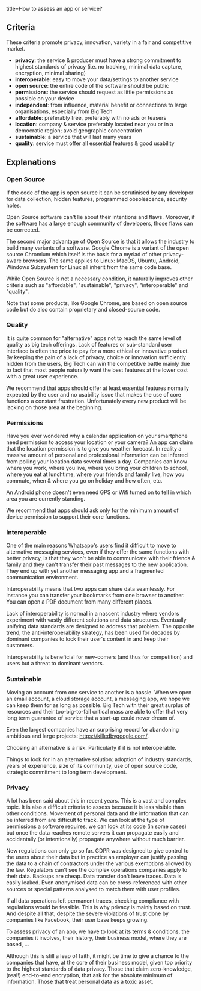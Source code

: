 title=How to assess an app or service?
## Criteria

These criteria promote privacy, innovation, variety in a fair and competitive market.

* **privacy**: the service & producer must have a strong commitment to highest 
standards of privacy (i.e. no tracking, minimal data capture, encryption, minimal sharing)
* **interoperable**: easy to move your data/settings to another service
* **open source**: the entire code of the software should be public
* **permissions**: the service should request as little permissions as 
possible on your device 
* **independent**: from influence, material benefit or connections to large
organisations, especially from Big Tech
* **affordable**: preferably free, preferably with no ads or teasers
* **location**: company & service preferably located near you or in a democratic
region; avoid geographic concentration 
* **sustainable**: a service that will last many years
* **quality**: service must offer all essential features & good usability

## Explanations

### Open Source

If the code of the app is open source it can be scrutinised by any developer 
for data collection, hidden features, programmed obsolescence, security holes.

Open Source software can't lie about their intentions and flaws. Moreover,
if the software has a large enough community of developers, those flaws can
be corrected.

The second major advantage of Open Source is that it allows the industry to
build many variants of a software. Google Chrome is a variant of the open
source Chromium which itself is the basis for a myriad of other privacy-aware
browsers. The same applies to Linux: MacOS, Ubuntu, Android, Windows Subsystem 
for Linux all inherit from the same code base.

While Open Source is not a necessary condition, it naturally improves other
criteria such as "affordable", "sustainable", "privacy", "interoperable" 
and "quality".

Note that some products, like Google Chrome, are based on open source code
but do also contain proprietary and closed-source code.

### Quality

It is quite common for "alternative" apps not to reach the same level of
quality as big tech offerings. Lack of features or sub-standard user interface
is often the price to pay for a more ethical or innovative product. By keeping
the pain of a lack of privacy, choice or innovation sufficiently hidden from 
the users, Big Tech can win the competitive battle mainly due to fact that
most people naturally want the best features at the lower cost with a great user 
experience.

We recommend that apps should offer at least essential features normally 
expected by the user and no usability issue that makes the use of core
functions a constant frustration. Unfortunately every new product will
be lacking on those area at the beginning.  

### Permissions

Have you ever wondered why a calendar application on your smartphone need
permission to access your location or your camera? An app can claim that the 
location permission is to give you weather forecast. In reality a massive amount 
of personal and professional information can be inferred from polling your
location data several times a day. Companies can know where you work,
where you live, where you bring your children to school, where you eat
at lunchtime, where your friends and family live, how you commute, when & 
where you go on holiday and how often, etc.

An Android phone doesn't even need GPS or Wifi turned on to tell in which
area you are currently standing.

We recommend that apps should ask only for the minimum amount of 
device permission to support their core functions.

### Interoperable

One of the main reasons Whatsapp's users find it difficult to move to 
alternative messaging services, even if they offer the same functions with
better privacy, is that they won't be able to communicate with their 
friends & family and they can't transfer their past messages to the 
new application. They end up with yet another messaging app and a fragmented
communication environment.

Interoperability means that two apps can share data seamlessly. For instance
you can transfer your bookmarks from one browser to another. You can open
a PDF document from many different places.

Lack of interoperability is normal in a nascent industry where vendors
experiment with vastly different solutions and data structures. Eventually
unifying data standards are designed to address that problem. The opposite
trend, the anti-interoperability strategy, has been used for decades by 
dominant companies to lock their user's content in and keep their customers.

Interoperability is beneficial for new-comers (and thus for competition) and
users but a threat to dominant vendors.

### Sustainable

Moving an account from one service to another is a hassle. When we open 
an email account, a cloud storage account, a messaging app, we hope we 
can keep them for as long as possible. Big Tech with their great surplus
of resources and their too-big-to-fail critical mass are able to offer
that very long term guarantee of service that a start-up could never dream of.

Even the largest companies have an surprising record for abandoning ambitious 
and large projects: https://killedbygoogle.com/.

Choosing an alternative is a risk. Particularly if it is not interoperable.

Things to look for in an alternative solution: adoption of industry standards,
years of experience, size of its community, use of open source code, strategic
commitment to long term development.

### Privacy

A lot has been said about this in recent years. This is a vast and complex
topic. It is also a difficult criteria to assess because it is less visible
than other conditions. Movement of personal data and the information that
can be inferred from are difficult to track. We can look at the type of 
permissions a software requires, we can look at its code (in some cases)
but once the data reaches remote servers it can propagate easily and 
accidentally (or intentionally) propagate anywhere without much barrier.

New regulations can only go so far. GDPR was designed to give control to
the users about their data but in practice an employer can justify passing
the data to a chain of contractors under the various exemptions allowed by 
the law. Regulators can't see the complex operations companies apply to their 
data. Backups are cheap. Data transfer don't leave traces. Data is easily leaked. 
Even anonymised data can be cross-referenced with other sources or special 
patterns analysed to match them with user profiles.

If all data operations left permanent traces, checking compliance
with regulations would be feasible. This is why privacy is mainly 
based on trust. And despite all that, despite the severe violations
of trust done by companies like Facebook, their user base keeps growing.

To assess privacy of an app, we have to look at its terms & conditions,
the companies it involves, their history, their business model, where they
are based, ...

Although this is still a leap of faith, it might be time to give a chance
to the companies that have, at the core of their business model, given
top priority to the highest standards of data privacy. Those that claim 
zero-knowledge, (real!) end-to-end encryption, that ask for the absolute 
minimum of information. Those that treat personal data as a toxic asset.

